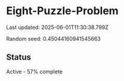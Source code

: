 # Eight-Puzzle-Problem

Last updated: 2025-06-01T11:30:38.799Z

Random seed: 0.45044160941545663

## Status

Active - 57% complete